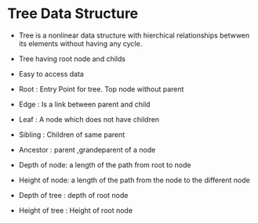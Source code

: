 # Tree Data Structure

- Tree is a nonlinear data structure with hierchical relationships betwwen its elements without having any cycle.

- Tree having root node and childs
- Easy to access data 
- Root : Entry Point for tree. Top node without parent
- Edge : Is a link between parent and child 
- Leaf : A node which does not have children

- Sibling : Children of same parent
- Ancestor : parent ,grandeparent of a node


- Depth of node: a length of the path from root to node

- Height of node: a length of the path from the node to the different node

- Depth of tree : depth of root node
- Height of tree : Height of root node

